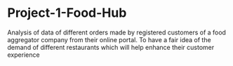 # Project-1-Food-Hub
Analysis of data of different orders made by registered customers of a food aggregator company from their online portal. To have a fair idea of the demand of different restaurants which will help enhance their customer experience
